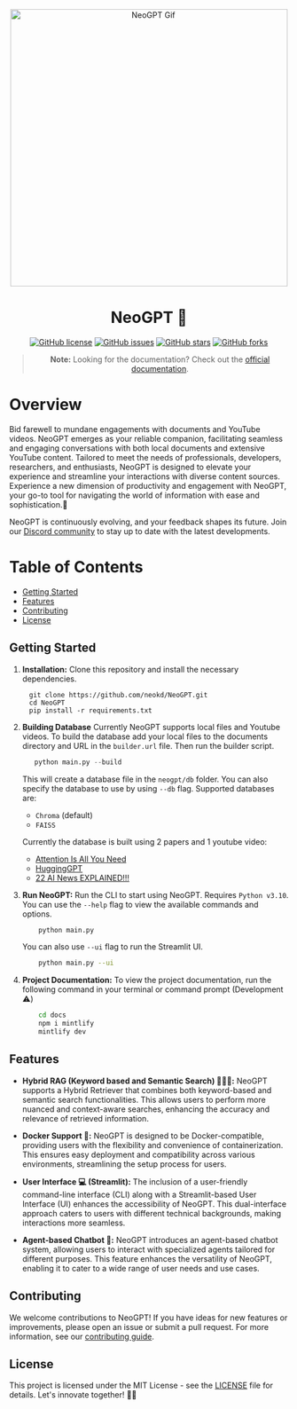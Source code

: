 <div align="center">
  <img src="https://github.com/neokd/NeoGPT/assets/71772185/82d5c63d-81b5-4b45-95d4-53641016bfdc" alt="NeoGPT Gif" width="500"/>
  <h1>NeoGPT 🚀</h1>

  [![GitHub license](https://img.shields.io/github/license/neokd/NeoGPT)](https://github.com/neokd/NeoGPT/blob/main/LICENSE)
  [![GitHub issues](https://img.shields.io/github/issues/neokd/NeoGPT)](https://github.com/neokd/NeoGPT/issues)
  [![GitHub stars](https://img.shields.io/github/stars/neokd/NeoGPT)](https://github.com/neokd/NeoGPT/stargazers)
  [![GitHub forks](https://img.shields.io/github/forks/neokd/NeoGPT)](https://github.com/neokd/NeoGPT/network)

  > **Note:** Looking for the documentation? Check out the [official documentation](https://neokd.github.io/NeoGPT/).
</div>

# Overview

Bid farewell to mundane engagements with documents and YouTube videos. NeoGPT emerges as your reliable companion, facilitating seamless and engaging conversations with both local documents and extensive YouTube content. Tailored to meet the needs of professionals, developers, researchers, and enthusiasts,  NeoGPT is designed to elevate your experience and streamline your interactions with diverse content sources. Experience a new dimension of productivity and engagement with NeoGPT, your go-to tool for navigating the world of information with ease and sophistication.🚀



NeoGPT is continuously evolving, and your feedback shapes its future. Join our [Discord community](https://discord.gg/qNqjsGuCTG) to stay up to date with the latest developments.


# Table of Contents
- [Getting Started](#getting-started)
- [Features](#features)
- [Contributing](#contributing)
- [License](#license)

## Getting Started

1. **Installation:** Clone this repository and install the necessary dependencies.


 ```
      git clone https://github.com/neokd/NeoGPT.git
      cd NeoGPT
      pip install -r requirements.txt
   ```

2. **Building Database** Currently NeoGPT supports local files and Youtube videos. To build the database add your local files to the documents directory and URL in the `builder.url` file. Then run the builder script.

    ```python
       python main.py --build
    ```
    This will create a database file in the `neogpt/db` folder. You can also specify the database to use by using `--db` flag.
    Supported databases are:
    - `Chroma` (default)
    - `FAISS`

    Currently the database is built using 2 papers and 1 youtube video:
    - [Attention Is All You Need](https://arxiv.org/pdf/1706.03762.pdf)
    - [HuggingGPT](https://arxiv.org/pdf/2303.17580.pdf)
    - [22 AI News EXPLAINED!!!](https://www.youtube.com/watch?v=BPknz-hCnec)


3. **Run NeoGPT:** Run the CLI to start using NeoGPT. Requires `Python v3.10`. You can use the `--help` flag to view the available commands and options.
    ```bash
        python main.py
    ```
    You can also use `--ui` flag to run the Streamlit UI.
    ```bash
        python main.py --ui
    ```

4. **Project Documentation:**
    To view the project documentation, run the following command in your terminal or command prompt (Development ⚠️)
    ```bash
        cd docs
        npm i mintlify
        mintlify dev
    ```
    

## Features


- **Hybrid RAG (Keyword based and Semantic Search) 🕵️‍♂️📂:**
   NeoGPT supports a Hybrid Retriever that combines both keyword-based and semantic search functionalities. This allows users to perform more nuanced and context-aware searches, enhancing the accuracy and relevance of retrieved information.

- **Docker Support 🐳:**
   NeoGPT is designed to be Docker-compatible, providing users with the flexibility and convenience of containerization. This ensures easy deployment and compatibility across various environments, streamlining the setup process for users.

- **User Interface 💻 (Streamlit):**
   The inclusion of a user-friendly command-line interface (CLI) along with a Streamlit-based User Interface (UI) enhances the accessibility of NeoGPT. This dual-interface approach caters to users with different technical backgrounds, making interactions more seamless.

- **Agent-based Chatbot 🤖:**
   NeoGPT introduces an agent-based chatbot system, allowing users to interact with specialized agents tailored for different purposes. This feature enhances the versatility of NeoGPT, enabling it to cater to a wide range of user needs and use cases.



## Contributing
We welcome contributions to NeoGPT! If you have ideas for new features or improvements, please open an issue or submit a pull request. For more information, see our [contributing guide](CONTRIBUTING.md).

## License
This project is licensed under the MIT License - see the [LICENSE](LICENSE) file for details. Let's innovate together! 🤖✨
